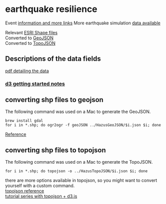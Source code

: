 earthquake resilience
=====================

Event [information and more links](http://smartcities.berkeley.edu/resilience-hackathon-2014/)
More earthquake simulation [data available](http://earthquake.usgs.gov/earthquakes/shakemap/global/shake/haywiredm7.05_se/#download)

Relevant [ESRI Shape files](https://github.com/enjalot/earthquake/tree/master/HazusSHP)  
Converted to [GeoJSON](https://github.com/enjalot/earthquake/tree/master/HazusGeoJSON)  
Converted to [TopoJSON](https://github.com/enjalot/earthquake/tree/master/HazusTopoJSON)  

## Descriptions of the data fields
[pdf detailing the data](https://github.com/enjalot/earthquake/tree/master/HazusDataFields.pdf)

### [d3 getting started notes](https://docs.google.com/document/d/1c06-5NIaaAurbwfxtnoQRCuFvKJdz1gcMCmlvfISUDc/edit?usp=sharing)

## converting shp files to geojson
The following command was used on a Mac to generate the GeoJSON.
```
brew install gdal
for i in *.shp; do ogr2ogr -f geoJSON ../HazusGeoJSON/$i.json $i; done
```
[Reference](http://vallandingham.me/shapefile_to_geojson.html)


## converting shp files to topojson
The following command was used on a Mac to generate the TopoJSON.
```
for i in *.shp; do topojson -o ../HazusTopoJSON/$i.json $i; done
```

there are more options available in topojson, so you might want to convert yourself with a custom command.  
[topojson reference](https://github.com/mbostock/topojson/wiki/Command-Line-Reference)  
[tutorial series with topojson + d3.js](http://blog.thematicmapping.org/2013/06/converting-shapefiles-to-topojson.html)
